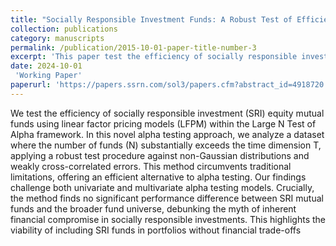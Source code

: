 ```yaml
---
title: "Socially Responsible Investment Funds: A Robust Test of Efficiency"
collection: publications
category: manuscripts
permalink: /publication/2015-10-01-paper-title-number-3
excerpt: 'This paper test the efficiency of socially responsible investment (SRI) equity mutual funds using linear factor pricing models (LFPM) within the Large N Test of Alpha framework.'
date: 2024-10-01 
 'Working Paper'
paperurl: 'https://papers.ssrn.com/sol3/papers.cfm?abstract_id=4918720'
---
```


We test the efficiency of socially responsible investment (SRI) equity mutual funds using linear factor pricing models (LFPM) within the Large N Test of Alpha framework. In this novel alpha testing approach, we analyze a dataset where the number of funds (N) substantially exceeds the time dimension T, applying a robust test procedure against non-Gaussian distributions and weakly cross-correlated errors. This method circumvents traditional limitations, offering an efficient alternative to alpha testing. Our findings challenge both univariate and multivariate alpha testing models. Crucially, the method finds no significant performance difference between SRI mutual funds and the broader fund universe, debunking the myth of inherent financial compromise in socially responsible investments. This highlights the viability of including SRI funds in portfolios without financial trade-offs
